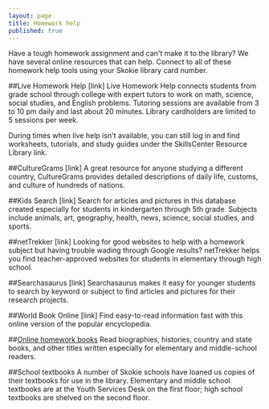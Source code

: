 ```yaml
---
layout: page
title: Homework help
published: true
---
```


Have a tough homework assignment and can't make it to the library? We have several online resources that can help. Connect to all of these homework help tools using your Skokie library card number.

##Live Homework Help [link]
Live Homework Help connects students from grade school through college with expert tutors to work on math, science, social studies, and English problems. Tutoring sessions are available from 3 to 10 pm daily and last about 20 minutes. Library cardholders are limited to 5 sessions per week. 

During times when live help isn't available, you can still log in and find worksheets, tutorials, and study guides under the SkillsCenter Resource Library link.

##CultureGrams [link]
A great resource for anyone studying a different country, CultureGrams provides detailed descriptions of daily life, customs, and culture of hundreds of nations.

##Kids Search [link]
Search for articles and pictures in this database created especially for students in kindergarten through 5th grade. Subjects include animals, art, geography, health, news, science, social studies, and sports.

##netTrekker [link]
Looking for good websites to help with a homework subject but having trouble wading through Google results? netTrekker helps you find teacher-approved websites for students in elementary through high school.

##Searchasaurus [link]
Searchasaurus makes it easy for younger students to search by keyword or subject to find articles and pictures for their research projects.

##World Book Online [link]
Find easy-to-read information fast with this online version of the popular encyclopedia.

##[Online homework books](http://encore.skokielibrary.info/iii/encore/search/C__S%28%28Marshall%20Cavendish%20ebooks%29%20%7C%20%28abdo%20digital%29%20%7C%20%28Marshall%20Cavendish%20ebooks%29%20%7C%20%28my%20capstone%20library%29%29%20f%3Ae__Orightresult__U?lang=eng&suite=beta)
Read biographies, histories, country and state books, and other titles written especially for elementary and middle-school readers.

##School textbooks
A number of Skokie schools have loaned us copies of their textbooks for use in the library. Elementary and middle school textbooks are at the Youth Services Desk on the first floor; high school textbooks are shelved on the second floor.